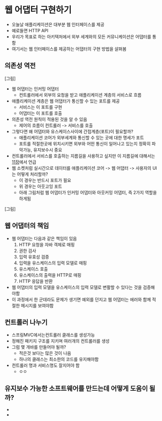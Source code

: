 # 웹 어댑터 구현하기

* 오늘날 애플리케이션은 대부분 웹 인터페이스를 제공
* 예로들면 HTTP API
* 우리가 목표로 하는 아키텍처에서 외부 세계와의 모든 커뮤니케이션은 어댑터를 통함
* 여기서는 웹 인터페이스를 제공하는 어댑터의 구현 방법을 살펴봄

## 의존성 역전

[그림]

* 웹 어댑터는 인커밍 어댑터
  * 컨트롤러에서 외부의 요청을 받고 애플리케이션 계층의 서비스로 흐름
* 애플리케이션 계층은 웹 어댑터가 통신할 수 있는 포트를 제공
  * 서비스는 이 포트를 구현
  * 어댑터는 이 포트를 호출
* 의존성 역전 원칙이 적용된 것을 알 수 있음
  * 제어의 흐름이 컨트롤러 -> 서비스를 호출
* 그렇다면 왜 어댑터와 유스케이스사이에 간접계층(포트)이 필요할까?
  * 애플리케이션 코어가 외부세계와 통신할 수 있는 곳에 대한 명세가 포트
  * 포트를 적절한곳에 위치시키면 외부와 어떤 통신이 일어나고 있는지 정확히 파악가능, 유지보수시 중요
* 컨트롤러에서 서비스를 호출하는 지름길을 사용하고 싶지만 이 지름길에 대해서는 [11장](./11.md)에서 언급
* 웹 소켓처럼 실시간으로 데이터를 애플리케이션 코어 -> 웹 어댑터 -> 사용자의 UI는 어떻게 처리할까?
  * 이 경우는 반드시 포트가 필요
  * 위 경우는 아웃고잉 포트
  * 아래 그림처럼 웹 어댑터가 인커밍 어댑터와 아웃커밍 어댑터, 즉 2가지 역할을 하게됨

[그림]

## 웹 어댑터의 책임

* 웹 어댑터는 다음과 같은 책임이 있음
  1. HTTP 요청을 자바 객체로 매핑
  2. 권한 검사
  3. 입력 유효성 검증
  4. 입력을 유스케이스의 입력 모델로 매핑
  5. 유스케이스 호출
  6. 유스케이스의 출력을 HTTP로 매핑
  7. HTTP 응답을 반환
* 웹 어댑터의 입력 모델을 유스케이스의 입력 모델로 변활할 수 있다는 것을 검증해야함
* 이 과정에서 한 군데라도 문제가 생기면 예외를 던지고 웹 어댑터는 에러와 함께 적절한 메시지를 보여야함

## 컨트롤러 나누기

* 스프링MVC에서는컨트롤러 클래스를 생성가능
* 정해진 패키지 구조를 지키며 여러개의 컨트롤러를 생성
* 그럼 몇 개바를 만들어야 될까?
  * 적은것 보다는 많은 것이 나음
  * 하나의 클래스는 최소한의 코드를 유지해야함
* 컨트롤러 명과 서비스명도 잘지어야 함
  * ㅇㅇ

## 유지보수 가능한 소프트웨어를 만드는데 어떻게 도움이 될까?

* 
* 
